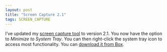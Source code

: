 ```yaml
---
layout: post
title: "Screen Capture 2.1"
tags: SCREEN_CAPTURE
---
```


I’ve updated my [screen capture tool]({{site.baseUrl}}projects/screen-capture/) to version 2.1. You now have the option to *Minimize to System Tray*. You can then right-click the system tray icon to access most functionality. You can [download it from Box](https://app.box.com/s/4lwepaw898f5ir3bv1dy).
